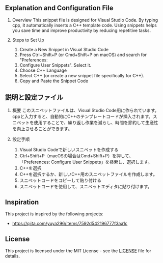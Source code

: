 ## Explanation and Configuration File
1. Overview
This snippet file is designed for Visual Studio Code. By typing cpp, it automatically inserts a C++ template code. Using snippets helps you save time and improve productivity by reducing repetitive tasks.

1. Steps to Set Up
    1. Create a New Snippet in Visual Studio Code
    1. Press Ctrl+Shift+P (or Cmd+Shift+P on macOS) and search for "Preferences:     
    1. Configure User Snippets". Select it.
    1. Choose C++ Language
    1. Select C++ (or create a new snippet file specifically for C++).
    1. Copy and Paste the Snippet Code
  
## 説明と設定ファイル
1. 概要
このスニペットファイルは、Visual Studio Code用に作られています。cppと入力すると、自動的にC++のテンプレートコードが挿入されます。スニペットを使用することで、繰り返し作業を減らし、時間を節約して生産性を向上させることができます。

1. 設定手順
    1. Visual Studio Codeで新しいスニペットを作成する
    1. Ctrl+Shift+P（macOSの場合はCmd+Shift+P）を押して、「Preferences: Configure User Snippets」を検索し、選択します。
    1. C++を選択
    1. C++を選択するか、新しいC++用のスニペットファイルを作成します。
    1. スニペットコードをコピーして貼り付ける
    1. スニペットコードを使用して、スニペットエディタに貼り付けます。

## Inspiration
This project is inspired by the following projects:
- https://qiita.com/yuya296/items/7592d542196777f3aa1c

## License
This project is licensed under the MIT License - see the [LICENSE](./LICENSE) file for details.
